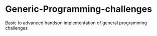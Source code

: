 # Generic-Programming-challenges
Basic to advanced handson implementation of general programming challenges
